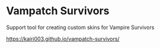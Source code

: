 # Vampatch Survivors

Support tool for creating custom skins for Vampire Survivors

https://kairi003.github.io/vampatch-survivors/